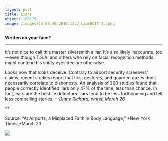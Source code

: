 ```yaml
---
layout: post
title: Liars
object: 109119
image: /images/14-03-26_2010.11.2_LiarEDIT-1.jpeg
---
```

**Written on your face?**

****

It’s not nice to call this master silversmith a liar. It’s also likely inaccurate, too—even though T.S.A. and others who rely on facial recognition methods might contend his shifty eyes declare otherwise. 

Looks now that looks deceive. Contrary to airport security screeners’ claims, recent studies report that tics, gestures, and guarded gazes don’t necessarily correlate to dishonesty. An analysis of 200 studies found that people correctly identified liars only 47% of the time, less than chance. In fact, ears are the best lie detectors: liars tend to be less forthcoming and tell less compelling stories. *—Diane Richard, writer, March 26*

**

Source: “At Airports, a Misplaced Faith in Body Language,” *New York Times,*March 23

![]({{siteurl.base}}/images/14-03-26_2010.11.2_LiarEDIT-1.jpeg)
